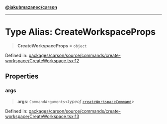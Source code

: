 [**@jakubmazanec/carson**](../README.md)

---

# Type Alias: CreateWorkspaceProps

> **CreateWorkspaceProps** = `object`

Defined in:
[packages/carson/source/commands/create-workspace/CreateWorkspace.tsx:12](https://github.com/jakubmazanec/tools/blob/c36a857a499e2c0c4f38fc4405cb987b357adf10/packages/carson/source/commands/create-workspace/CreateWorkspace.tsx#L12)

## Properties

### args

> **args**: `CommandArguments`\<_typeof_
> [`createWorkspaceCommand`](../variables/createWorkspaceCommand.md)\>

Defined in:
[packages/carson/source/commands/create-workspace/CreateWorkspace.tsx:13](https://github.com/jakubmazanec/tools/blob/c36a857a499e2c0c4f38fc4405cb987b357adf10/packages/carson/source/commands/create-workspace/CreateWorkspace.tsx#L13)
